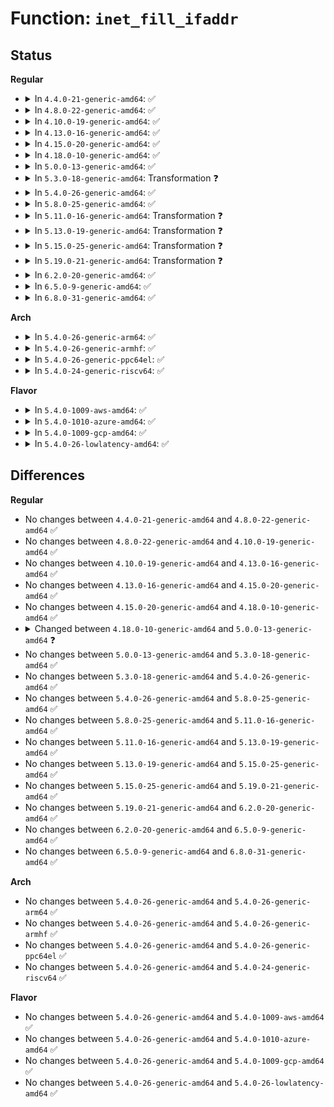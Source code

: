 # Function: <code>inet_fill_ifaddr</code>

## Status
<b>Regular</b>
<ul>
<li>
<details>
<summary>In <code>4.4.0-21-generic-amd64</code>: ✅</summary>

```c
int inet_fill_ifaddr(struct sk_buff * skb, struct in_ifaddr * ifa, u32 portid, u32 seq, int event, unsigned int flags)
```

```json
{
  "name": "inet_fill_ifaddr",
  "collision_type": "Unique Static",
  "inline_type": "No",
  "funcs": [
    {
      "addr": 18446744071586777472,
      "name": "inet_fill_ifaddr",
      "external": false,
      "loc": "net/ipv4/devinet.c:1503",
      "file": "net/ipv4/devinet.c",
      "inline": "seen, unknown",
      "caller_inline": [],
      "caller_func": [
        "net/ipv4/devinet.c:rtmsg_ifa",
        "net/ipv4/devinet.c:inet_dump_ifaddr"
      ]
    }
  ],
  "symbols": [
    {
      "addr": 18446744071586777472,
      "name": "inet_fill_ifaddr",
      "section": ".text",
      "bind": "STB_LOCAL",
      "size": 740
    }
  ]
}
```
</details>
</li>
<li>
<details>
<summary>In <code>4.8.0-22-generic-amd64</code>: ✅</summary>

```c
int inet_fill_ifaddr(struct sk_buff * skb, struct in_ifaddr * ifa, u32 portid, u32 seq, int event, unsigned int flags)
```

```json
{
  "name": "inet_fill_ifaddr",
  "collision_type": "Unique Static",
  "inline_type": "No",
  "funcs": [
    {
      "addr": 18446744071587224752,
      "name": "inet_fill_ifaddr",
      "external": false,
      "loc": "net/ipv4/devinet.c:1529",
      "file": "net/ipv4/devinet.c",
      "inline": "seen, unknown",
      "caller_inline": [],
      "caller_func": [
        "net/ipv4/devinet.c:rtmsg_ifa",
        "net/ipv4/devinet.c:inet_dump_ifaddr"
      ]
    }
  ],
  "symbols": [
    {
      "addr": 18446744071587224752,
      "name": "inet_fill_ifaddr",
      "section": ".text",
      "bind": "STB_LOCAL",
      "size": 740
    }
  ]
}
```
</details>
</li>
<li>
<details>
<summary>In <code>4.10.0-19-generic-amd64</code>: ✅</summary>

```c
int inet_fill_ifaddr(struct sk_buff * skb, struct in_ifaddr * ifa, u32 portid, u32 seq, int event, unsigned int flags)
```

```json
{
  "name": "inet_fill_ifaddr",
  "collision_type": "Unique Static",
  "inline_type": "No",
  "funcs": [
    {
      "addr": 18446744071587425296,
      "name": "inet_fill_ifaddr",
      "external": false,
      "loc": "net/ipv4/devinet.c:1529",
      "file": "net/ipv4/devinet.c",
      "inline": "seen, unknown",
      "caller_inline": [],
      "caller_func": [
        "net/ipv4/devinet.c:rtmsg_ifa",
        "net/ipv4/devinet.c:inet_dump_ifaddr"
      ]
    }
  ],
  "symbols": [
    {
      "addr": 18446744071587425296,
      "name": "inet_fill_ifaddr",
      "section": ".text",
      "bind": "STB_LOCAL",
      "size": 740
    }
  ]
}
```
</details>
</li>
<li>
<details>
<summary>In <code>4.13.0-16-generic-amd64</code>: ✅</summary>

```c
int inet_fill_ifaddr(struct sk_buff * skb, struct in_ifaddr * ifa, u32 portid, u32 seq, int event, unsigned int flags)
```

```json
{
  "name": "inet_fill_ifaddr",
  "collision_type": "Unique Static",
  "inline_type": "No",
  "funcs": [
    {
      "addr": 18446744071587561696,
      "name": "inet_fill_ifaddr",
      "external": false,
      "loc": "net/ipv4/devinet.c:1569",
      "file": "net/ipv4/devinet.c",
      "inline": "seen, unknown",
      "caller_inline": [],
      "caller_func": [
        "net/ipv4/devinet.c:rtmsg_ifa",
        "net/ipv4/devinet.c:inet_dump_ifaddr"
      ]
    }
  ],
  "symbols": [
    {
      "addr": 18446744071587561696,
      "name": "inet_fill_ifaddr",
      "section": ".text",
      "bind": "STB_LOCAL",
      "size": 717
    }
  ]
}
```
</details>
</li>
<li>
<details>
<summary>In <code>4.15.0-20-generic-amd64</code>: ✅</summary>

```c
int inet_fill_ifaddr(struct sk_buff * skb, struct in_ifaddr * ifa, u32 portid, u32 seq, int event, unsigned int flags)
```

```json
{
  "name": "inet_fill_ifaddr",
  "collision_type": "Unique Static",
  "inline_type": "No",
  "funcs": [
    {
      "addr": 18446744071588085008,
      "name": "inet_fill_ifaddr",
      "external": false,
      "loc": "net/ipv4/devinet.c:1578",
      "file": "net/ipv4/devinet.c",
      "inline": "seen, unknown",
      "caller_inline": [],
      "caller_func": [
        "net/ipv4/devinet.c:rtmsg_ifa",
        "net/ipv4/devinet.c:inet_dump_ifaddr"
      ]
    }
  ],
  "symbols": [
    {
      "addr": 18446744071588085008,
      "name": "inet_fill_ifaddr",
      "section": ".text",
      "bind": "STB_LOCAL",
      "size": 717
    }
  ]
}
```
</details>
</li>
<li>
<details>
<summary>In <code>4.18.0-10-generic-amd64</code>: ✅</summary>

```c
int inet_fill_ifaddr(struct sk_buff * skb, struct in_ifaddr * ifa, u32 portid, u32 seq, int event, unsigned int flags)
```

```json
{
  "name": "inet_fill_ifaddr",
  "collision_type": "Unique Static",
  "inline_type": "No",
  "funcs": [
    {
      "addr": 18446744071588438496,
      "name": "inet_fill_ifaddr",
      "external": false,
      "loc": "net/ipv4/devinet.c:1586",
      "file": "net/ipv4/devinet.c",
      "inline": "seen, unknown",
      "caller_inline": [],
      "caller_func": [
        "net/ipv4/devinet.c:rtmsg_ifa",
        "net/ipv4/devinet.c:inet_dump_ifaddr"
      ]
    }
  ],
  "symbols": [
    {
      "addr": 18446744071588438496,
      "name": "inet_fill_ifaddr",
      "section": ".text",
      "bind": "STB_LOCAL",
      "size": 763
    }
  ]
}
```
</details>
</li>
<li>
<details>
<summary>In <code>5.0.0-13-generic-amd64</code>: ✅</summary>

```c
int inet_fill_ifaddr(struct sk_buff * skb, struct in_ifaddr * ifa, struct inet_fill_args * args)
```

```json
{
  "name": "inet_fill_ifaddr",
  "collision_type": "Unique Static",
  "inline_type": "No",
  "funcs": [
    {
      "addr": 18446744071588631056,
      "name": "inet_fill_ifaddr",
      "external": false,
      "loc": "net/ipv4/devinet.c:1598",
      "file": "net/ipv4/devinet.c",
      "inline": "seen, unknown",
      "caller_inline": [],
      "caller_func": [
        "net/ipv4/devinet.c:rtmsg_ifa"
      ]
    }
  ],
  "symbols": [
    {
      "addr": 18446744071588631056,
      "name": "inet_fill_ifaddr",
      "section": ".text",
      "bind": "STB_LOCAL",
      "size": 821
    }
  ]
}
```
</details>
</li>
<li>
<details>
<summary>In <code>5.3.0-18-generic-amd64</code>: Transformation ❓</summary>

```c
int inet_fill_ifaddr(struct sk_buff * skb, struct in_ifaddr * ifa, struct inet_fill_args * args)
```

```json
{
  "name": "inet_fill_ifaddr",
  "collision_type": "Unique Static",
  "inline_type": "No",
  "funcs": [
    {
      "addr": 0,
      "name": "inet_fill_ifaddr",
      "external": false,
      "loc": "net/ipv4/devinet.c:1648",
      "file": "net/ipv4/devinet.c",
      "inline": "seen, unknown",
      "caller_inline": [],
      "caller_func": [
        "net/ipv4/devinet.c:rtmsg_ifa"
      ]
    }
  ],
  "symbols": [
    {
      "addr": 18446744071589043104,
      "name": "inet_fill_ifaddr",
      "section": ".text",
      "bind": "STB_LOCAL",
      "size": 835
    },
    {
      "addr": 18446744071589055608,
      "name": "inet_fill_ifaddr.cold",
      "section": ".text",
      "bind": "STB_LOCAL",
      "size": 27
    }
  ]
}
```
</details>
</li>
<li>
<details>
<summary>In <code>5.4.0-26-generic-amd64</code>: ✅</summary>

```c
int inet_fill_ifaddr(struct sk_buff * skb, struct in_ifaddr * ifa, struct inet_fill_args * args)
```

```json
{
  "name": "inet_fill_ifaddr",
  "collision_type": "Unique Static",
  "inline_type": "No",
  "funcs": [
    {
      "addr": 18446744071589267248,
      "name": "inet_fill_ifaddr",
      "external": false,
      "loc": "net/ipv4/devinet.c:1643",
      "file": "net/ipv4/devinet.c",
      "inline": "seen, unknown",
      "caller_inline": [],
      "caller_func": [
        "net/ipv4/devinet.c:rtmsg_ifa"
      ]
    }
  ],
  "symbols": [
    {
      "addr": 18446744071589267248,
      "name": "inet_fill_ifaddr",
      "section": ".text",
      "bind": "STB_LOCAL",
      "size": 842
    }
  ]
}
```
</details>
</li>
<li>
<details>
<summary>In <code>5.8.0-25-generic-amd64</code>: ✅</summary>

```c
int inet_fill_ifaddr(struct sk_buff * skb, struct in_ifaddr * ifa, struct inet_fill_args * args)
```

```json
{
  "name": "inet_fill_ifaddr",
  "collision_type": "Unique Static",
  "inline_type": "No",
  "funcs": [
    {
      "addr": 18446744071590241952,
      "name": "inet_fill_ifaddr",
      "external": false,
      "loc": "net/ipv4/devinet.c:1649",
      "file": "net/ipv4/devinet.c",
      "inline": "seen, unknown",
      "caller_inline": [],
      "caller_func": [
        "net/ipv4/devinet.c:rtmsg_ifa"
      ]
    }
  ],
  "symbols": [
    {
      "addr": 18446744071590241952,
      "name": "inet_fill_ifaddr",
      "section": ".text",
      "bind": "STB_LOCAL",
      "size": 854
    }
  ]
}
```
</details>
</li>
<li>
<details>
<summary>In <code>5.11.0-16-generic-amd64</code>: Transformation ❓</summary>

```c
int inet_fill_ifaddr(struct sk_buff * skb, struct in_ifaddr * ifa, struct inet_fill_args * args)
```

```json
{
  "name": "inet_fill_ifaddr",
  "collision_type": "Unique Static",
  "inline_type": "No",
  "funcs": [
    {
      "addr": 0,
      "name": "inet_fill_ifaddr",
      "external": false,
      "loc": "net/ipv4/devinet.c:1648",
      "file": "net/ipv4/devinet.c",
      "inline": "seen, unknown",
      "caller_inline": [],
      "caller_func": [
        "net/ipv4/devinet.c:rtmsg_ifa"
      ]
    }
  ],
  "symbols": [
    {
      "addr": 18446744071590294656,
      "name": "inet_fill_ifaddr",
      "section": ".text",
      "bind": "STB_LOCAL",
      "size": 883
    },
    {
      "addr": 18446744071591635095,
      "name": "inet_fill_ifaddr.cold",
      "section": ".text",
      "bind": "STB_LOCAL",
      "size": 24
    }
  ]
}
```
</details>
</li>
<li>
<details>
<summary>In <code>5.13.0-19-generic-amd64</code>: Transformation ❓</summary>

```c
int inet_fill_ifaddr(struct sk_buff * skb, struct in_ifaddr * ifa, struct inet_fill_args * args)
```

```json
{
  "name": "inet_fill_ifaddr",
  "collision_type": "Unique Static",
  "inline_type": "No",
  "funcs": [
    {
      "addr": 0,
      "name": "inet_fill_ifaddr",
      "external": false,
      "loc": "net/ipv4/devinet.c:1648",
      "file": "net/ipv4/devinet.c",
      "inline": "seen, unknown",
      "caller_inline": [],
      "caller_func": [
        "net/ipv4/devinet.c:rtmsg_ifa"
      ]
    }
  ],
  "symbols": [
    {
      "addr": 18446744071590210288,
      "name": "inet_fill_ifaddr",
      "section": ".text",
      "bind": "STB_LOCAL",
      "size": 875
    },
    {
      "addr": 18446744071591578475,
      "name": "inet_fill_ifaddr.cold",
      "section": ".text",
      "bind": "STB_LOCAL",
      "size": 24
    }
  ]
}
```
</details>
</li>
<li>
<details>
<summary>In <code>5.15.0-25-generic-amd64</code>: Transformation ❓</summary>

```c
int inet_fill_ifaddr(struct sk_buff * skb, struct in_ifaddr * ifa, struct inet_fill_args * args)
```

```json
{
  "name": "inet_fill_ifaddr",
  "collision_type": "Unique Static",
  "inline_type": "No",
  "funcs": [
    {
      "addr": 0,
      "name": "inet_fill_ifaddr",
      "external": false,
      "loc": "net/ipv4/devinet.c:1648",
      "file": "net/ipv4/devinet.c",
      "inline": "seen, unknown",
      "caller_inline": [],
      "caller_func": [
        "net/ipv4/devinet.c:rtmsg_ifa"
      ]
    }
  ],
  "symbols": [
    {
      "addr": 18446744071590991152,
      "name": "inet_fill_ifaddr",
      "section": ".text",
      "bind": "STB_LOCAL",
      "size": 875
    },
    {
      "addr": 18446744071592722873,
      "name": "inet_fill_ifaddr.cold",
      "section": ".text",
      "bind": "STB_LOCAL",
      "size": 24
    }
  ]
}
```
</details>
</li>
<li>
<details>
<summary>In <code>5.19.0-21-generic-amd64</code>: Transformation ❓</summary>

```c
int inet_fill_ifaddr(struct sk_buff * skb, struct in_ifaddr * ifa, struct inet_fill_args * args)
```

```json
{
  "name": "inet_fill_ifaddr",
  "collision_type": "Unique Static",
  "inline_type": "No",
  "funcs": [
    {
      "addr": 0,
      "name": "inet_fill_ifaddr",
      "external": false,
      "loc": "net/ipv4/devinet.c:1653",
      "file": "net/ipv4/devinet.c",
      "inline": "seen, unknown",
      "caller_inline": [],
      "caller_func": [
        "net/ipv4/devinet.c:rtmsg_ifa"
      ]
    }
  ],
  "symbols": [
    {
      "addr": 18446744071592636928,
      "name": "inet_fill_ifaddr",
      "section": ".text",
      "bind": "STB_LOCAL",
      "size": 920
    },
    {
      "addr": 18446744071594609158,
      "name": "inet_fill_ifaddr.cold",
      "section": ".text",
      "bind": "STB_LOCAL",
      "size": 24
    }
  ]
}
```
</details>
</li>
<li>
<details>
<summary>In <code>6.2.0-20-generic-amd64</code>: ✅</summary>

```c
int inet_fill_ifaddr(struct sk_buff * skb, struct in_ifaddr * ifa, struct inet_fill_args * args)
```

```json
{
  "name": "inet_fill_ifaddr",
  "collision_type": "Unique Static",
  "inline_type": "No",
  "funcs": [
    {
      "addr": 18446744071594502992,
      "name": "inet_fill_ifaddr",
      "external": false,
      "loc": "net/ipv4/devinet.c:1654",
      "file": "net/ipv4/devinet.c",
      "inline": "seen, unknown",
      "caller_inline": [],
      "caller_func": [
        "net/ipv4/devinet.c:rtmsg_ifa"
      ]
    }
  ],
  "symbols": [
    {
      "addr": 18446744071594502992,
      "name": "inet_fill_ifaddr",
      "section": ".text",
      "bind": "STB_LOCAL",
      "size": 965
    }
  ]
}
```
</details>
</li>
<li>
<details>
<summary>In <code>6.5.0-9-generic-amd64</code>: ✅</summary>

```c
int inet_fill_ifaddr(struct sk_buff * skb, struct in_ifaddr * ifa, struct inet_fill_args * args)
```

```json
{
  "name": "inet_fill_ifaddr",
  "collision_type": "Unique Static",
  "inline_type": "No",
  "funcs": [
    {
      "addr": 18446744071594894608,
      "name": "inet_fill_ifaddr",
      "external": false,
      "loc": "net/ipv4/devinet.c:1657",
      "file": "net/ipv4/devinet.c",
      "inline": "seen, unknown",
      "caller_inline": [],
      "caller_func": [
        "net/ipv4/devinet.c:rtmsg_ifa"
      ]
    }
  ],
  "symbols": [
    {
      "addr": 18446744071594894608,
      "name": "inet_fill_ifaddr",
      "section": ".text",
      "bind": "STB_LOCAL",
      "size": 965
    }
  ]
}
```
</details>
</li>
<li>
<details>
<summary>In <code>6.8.0-31-generic-amd64</code>: ✅</summary>

```c
int inet_fill_ifaddr(struct sk_buff * skb, struct in_ifaddr * ifa, struct inet_fill_args * args)
```

```json
{
  "name": "inet_fill_ifaddr",
  "collision_type": "Unique Static",
  "inline_type": "No",
  "funcs": [
    {
      "addr": 18446744071595705936,
      "name": "inet_fill_ifaddr",
      "external": false,
      "loc": "net/ipv4/devinet.c:1674",
      "file": "net/ipv4/devinet.c",
      "inline": "seen, unknown",
      "caller_inline": [],
      "caller_func": [
        "net/ipv4/devinet.c:rtmsg_ifa"
      ]
    }
  ],
  "symbols": [
    {
      "addr": 18446744071595705936,
      "name": "inet_fill_ifaddr",
      "section": ".text",
      "bind": "STB_LOCAL",
      "size": 968
    }
  ]
}
```
</details>
</li>
</ul>
<b>Arch</b>
<ul>
<li>
<details>
<summary>In <code>5.4.0-26-generic-arm64</code>: ✅</summary>

```c
int inet_fill_ifaddr(struct sk_buff * skb, struct in_ifaddr * ifa, struct inet_fill_args * args)
```

```json
{
  "name": "inet_fill_ifaddr",
  "collision_type": "Unique Static",
  "inline_type": "No",
  "funcs": [
    {
      "addr": 18446603336502897048,
      "name": "inet_fill_ifaddr",
      "external": false,
      "loc": "net/ipv4/devinet.c:1643",
      "file": "net/ipv4/devinet.c",
      "inline": "seen, unknown",
      "caller_inline": [],
      "caller_func": [
        "net/ipv4/devinet.c:rtmsg_ifa"
      ]
    }
  ],
  "symbols": [
    {
      "addr": 18446603336502897048,
      "name": "inet_fill_ifaddr",
      "section": ".text",
      "bind": "STB_LOCAL",
      "size": 780
    }
  ]
}
```
</details>
</li>
<li>
<details>
<summary>In <code>5.4.0-26-generic-armhf</code>: ✅</summary>

```c
int inet_fill_ifaddr(struct sk_buff * skb, struct in_ifaddr * ifa, struct inet_fill_args * args)
```

```json
{
  "name": "inet_fill_ifaddr",
  "collision_type": "Unique Static",
  "inline_type": "No",
  "funcs": [
    {
      "addr": 3235590284,
      "name": "inet_fill_ifaddr",
      "external": false,
      "loc": "net/ipv4/devinet.c:1643",
      "file": "net/ipv4/devinet.c",
      "inline": "seen, unknown",
      "caller_inline": [],
      "caller_func": [
        "net/ipv4/devinet.c:rtmsg_ifa",
        "net/ipv4/devinet.c:in_dev_dump_addr"
      ]
    }
  ],
  "symbols": [
    {
      "addr": 3235590284,
      "name": "inet_fill_ifaddr",
      "section": ".text",
      "bind": "STB_LOCAL",
      "size": 812
    }
  ]
}
```
</details>
</li>
<li>
<details>
<summary>In <code>5.4.0-26-generic-ppc64el</code>: ✅</summary>

```c
int inet_fill_ifaddr(struct sk_buff * skb, struct in_ifaddr * ifa, struct inet_fill_args * args)
```

```json
{
  "name": "inet_fill_ifaddr",
  "collision_type": "Unique Static",
  "inline_type": "No",
  "funcs": [
    {
      "addr": 13835058055296560640,
      "name": "inet_fill_ifaddr",
      "external": false,
      "loc": "net/ipv4/devinet.c:1643",
      "file": "net/ipv4/devinet.c",
      "inline": "seen, unknown",
      "caller_inline": [],
      "caller_func": [
        "net/ipv4/devinet.c:rtmsg_ifa",
        "net/ipv4/devinet.c:in_dev_dump_addr"
      ]
    }
  ],
  "symbols": [
    {
      "addr": 13835058055296560640,
      "name": "inet_fill_ifaddr",
      "section": ".text",
      "bind": "STB_LOCAL",
      "size": 1108
    }
  ]
}
```
</details>
</li>
<li>
<details>
<summary>In <code>5.4.0-24-generic-riscv64</code>: ✅</summary>

```c
int inet_fill_ifaddr(struct sk_buff * skb, struct in_ifaddr * ifa, struct inet_fill_args * args)
```

```json
{
  "name": "inet_fill_ifaddr",
  "collision_type": "Unique Static",
  "inline_type": "No",
  "funcs": [
    {
      "addr": 18446743936278994258,
      "name": "inet_fill_ifaddr",
      "external": false,
      "loc": "net/ipv4/devinet.c:1643",
      "file": "net/ipv4/devinet.c",
      "inline": "seen, unknown",
      "caller_inline": [],
      "caller_func": [
        "net/ipv4/devinet.c:rtmsg_ifa",
        "net/ipv4/devinet.c:in_dev_dump_addr"
      ]
    }
  ],
  "symbols": [
    {
      "addr": 18446743936278994258,
      "name": "inet_fill_ifaddr",
      "section": ".text",
      "bind": "STB_LOCAL",
      "size": 626
    }
  ]
}
```
</details>
</li>
</ul>
<b>Flavor</b>
<ul>
<li>
<details>
<summary>In <code>5.4.0-1009-aws-amd64</code>: ✅</summary>

```c
int inet_fill_ifaddr(struct sk_buff * skb, struct in_ifaddr * ifa, struct inet_fill_args * args)
```

```json
{
  "name": "inet_fill_ifaddr",
  "collision_type": "Unique Static",
  "inline_type": "No",
  "funcs": [
    {
      "addr": 18446744071588873424,
      "name": "inet_fill_ifaddr",
      "external": false,
      "loc": "net/ipv4/devinet.c:1643",
      "file": "net/ipv4/devinet.c",
      "inline": "seen, unknown",
      "caller_inline": [],
      "caller_func": [
        "net/ipv4/devinet.c:rtmsg_ifa"
      ]
    }
  ],
  "symbols": [
    {
      "addr": 18446744071588873424,
      "name": "inet_fill_ifaddr",
      "section": ".text",
      "bind": "STB_LOCAL",
      "size": 842
    }
  ]
}
```
</details>
</li>
<li>
<details>
<summary>In <code>5.4.0-1010-azure-amd64</code>: ✅</summary>

```c
int inet_fill_ifaddr(struct sk_buff * skb, struct in_ifaddr * ifa, struct inet_fill_args * args)
```

```json
{
  "name": "inet_fill_ifaddr",
  "collision_type": "Unique Static",
  "inline_type": "No",
  "funcs": [
    {
      "addr": 18446744071588585360,
      "name": "inet_fill_ifaddr",
      "external": false,
      "loc": "net/ipv4/devinet.c:1643",
      "file": "net/ipv4/devinet.c",
      "inline": "seen, unknown",
      "caller_inline": [],
      "caller_func": [
        "net/ipv4/devinet.c:rtmsg_ifa"
      ]
    }
  ],
  "symbols": [
    {
      "addr": 18446744071588585360,
      "name": "inet_fill_ifaddr",
      "section": ".text",
      "bind": "STB_LOCAL",
      "size": 842
    }
  ]
}
```
</details>
</li>
<li>
<details>
<summary>In <code>5.4.0-1009-gcp-amd64</code>: ✅</summary>

```c
int inet_fill_ifaddr(struct sk_buff * skb, struct in_ifaddr * ifa, struct inet_fill_args * args)
```

```json
{
  "name": "inet_fill_ifaddr",
  "collision_type": "Unique Static",
  "inline_type": "No",
  "funcs": [
    {
      "addr": 18446744071589309808,
      "name": "inet_fill_ifaddr",
      "external": false,
      "loc": "net/ipv4/devinet.c:1643",
      "file": "net/ipv4/devinet.c",
      "inline": "seen, unknown",
      "caller_inline": [],
      "caller_func": [
        "net/ipv4/devinet.c:rtmsg_ifa"
      ]
    }
  ],
  "symbols": [
    {
      "addr": 18446744071589309808,
      "name": "inet_fill_ifaddr",
      "section": ".text",
      "bind": "STB_LOCAL",
      "size": 842
    }
  ]
}
```
</details>
</li>
<li>
<details>
<summary>In <code>5.4.0-26-lowlatency-amd64</code>: ✅</summary>

```c
int inet_fill_ifaddr(struct sk_buff * skb, struct in_ifaddr * ifa, struct inet_fill_args * args)
```

```json
{
  "name": "inet_fill_ifaddr",
  "collision_type": "Unique Static",
  "inline_type": "No",
  "funcs": [
    {
      "addr": 18446744071589351616,
      "name": "inet_fill_ifaddr",
      "external": false,
      "loc": "net/ipv4/devinet.c:1643",
      "file": "net/ipv4/devinet.c",
      "inline": "seen, unknown",
      "caller_inline": [],
      "caller_func": [
        "net/ipv4/devinet.c:rtmsg_ifa"
      ]
    }
  ],
  "symbols": [
    {
      "addr": 18446744071589351616,
      "name": "inet_fill_ifaddr",
      "section": ".text",
      "bind": "STB_LOCAL",
      "size": 845
    }
  ]
}
```
</details>
</li>
</ul>

## Differences
<b>Regular</b>
<ul>
<li>
No changes between <code>4.4.0-21-generic-amd64</code> and <code>4.8.0-22-generic-amd64</code> ✅
</li>
<li>
No changes between <code>4.8.0-22-generic-amd64</code> and <code>4.10.0-19-generic-amd64</code> ✅
</li>
<li>
No changes between <code>4.10.0-19-generic-amd64</code> and <code>4.13.0-16-generic-amd64</code> ✅
</li>
<li>
No changes between <code>4.13.0-16-generic-amd64</code> and <code>4.15.0-20-generic-amd64</code> ✅
</li>
<li>
No changes between <code>4.15.0-20-generic-amd64</code> and <code>4.18.0-10-generic-amd64</code> ✅
</li>
<li>
<details>
<summary>Changed between <code>4.18.0-10-generic-amd64</code> and <code>5.0.0-13-generic-amd64</code> ❓</summary>
<ul>
<li>
<b>Param added. </b>
<code>struct inet_fill_args * args</code>
</li>
<li>
<b>Param removed. </b>
<code>u32 portid</code>
</li>
<li>
<b>Param removed. </b>
<code>u32 seq</code>
</li>
<li>
<b>Param removed. </b>
<code>int event</code>
</li>
<li>
<b>Param removed. </b>
<code>unsigned int flags</code>
</li>
</ul>
</details>
</li>
<li>
No changes between <code>5.0.0-13-generic-amd64</code> and <code>5.3.0-18-generic-amd64</code> ✅
</li>
<li>
No changes between <code>5.3.0-18-generic-amd64</code> and <code>5.4.0-26-generic-amd64</code> ✅
</li>
<li>
No changes between <code>5.4.0-26-generic-amd64</code> and <code>5.8.0-25-generic-amd64</code> ✅
</li>
<li>
No changes between <code>5.8.0-25-generic-amd64</code> and <code>5.11.0-16-generic-amd64</code> ✅
</li>
<li>
No changes between <code>5.11.0-16-generic-amd64</code> and <code>5.13.0-19-generic-amd64</code> ✅
</li>
<li>
No changes between <code>5.13.0-19-generic-amd64</code> and <code>5.15.0-25-generic-amd64</code> ✅
</li>
<li>
No changes between <code>5.15.0-25-generic-amd64</code> and <code>5.19.0-21-generic-amd64</code> ✅
</li>
<li>
No changes between <code>5.19.0-21-generic-amd64</code> and <code>6.2.0-20-generic-amd64</code> ✅
</li>
<li>
No changes between <code>6.2.0-20-generic-amd64</code> and <code>6.5.0-9-generic-amd64</code> ✅
</li>
<li>
No changes between <code>6.5.0-9-generic-amd64</code> and <code>6.8.0-31-generic-amd64</code> ✅
</li>
</ul>
<b>Arch</b>
<ul>
<li>
No changes between <code>5.4.0-26-generic-amd64</code> and <code>5.4.0-26-generic-arm64</code> ✅
</li>
<li>
No changes between <code>5.4.0-26-generic-amd64</code> and <code>5.4.0-26-generic-armhf</code> ✅
</li>
<li>
No changes between <code>5.4.0-26-generic-amd64</code> and <code>5.4.0-26-generic-ppc64el</code> ✅
</li>
<li>
No changes between <code>5.4.0-26-generic-amd64</code> and <code>5.4.0-24-generic-riscv64</code> ✅
</li>
</ul>
<b>Flavor</b>
<ul>
<li>
No changes between <code>5.4.0-26-generic-amd64</code> and <code>5.4.0-1009-aws-amd64</code> ✅
</li>
<li>
No changes between <code>5.4.0-26-generic-amd64</code> and <code>5.4.0-1010-azure-amd64</code> ✅
</li>
<li>
No changes between <code>5.4.0-26-generic-amd64</code> and <code>5.4.0-1009-gcp-amd64</code> ✅
</li>
<li>
No changes between <code>5.4.0-26-generic-amd64</code> and <code>5.4.0-26-lowlatency-amd64</code> ✅
</li>
</ul>
